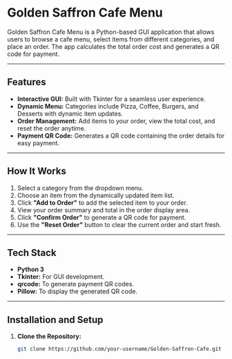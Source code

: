 # Golden Saffron Cafe Menu

Golden Saffron Cafe Menu is a Python-based GUI application that allows users to browse a cafe menu, select items from different categories, and place an order. The app calculates the total order cost and generates a QR code for payment.

---

## Features
- **Interactive GUI:** Built with Tkinter for a seamless user experience.
- **Dynamic Menu:** Categories include Pizza, Coffee, Burgers, and Desserts with dynamic item updates.
- **Order Management:** Add items to your order, view the total cost, and reset the order anytime.
- **Payment QR Code:** Generates a QR code containing the order details for easy payment.

---

## How It Works
1. Select a category from the dropdown menu.
2. Choose an item from the dynamically updated item list.
3. Click **"Add to Order"** to add the selected item to your order.
4. View your order summary and total in the order display area.
5. Click **"Confirm Order"** to generate a QR code for payment.
6. Use the **"Reset Order"** button to clear the current order and start fresh.

---

## Tech Stack
- **Python 3**
- **Tkinter:** For GUI development.
- **qrcode:** To generate payment QR codes.
- **Pillow:** To display the generated QR code.

---

## Installation and Setup
1. **Clone the Repository:**
   ```bash
   git clone https://github.com/your-username/Golden-Saffron-Cafe.git
